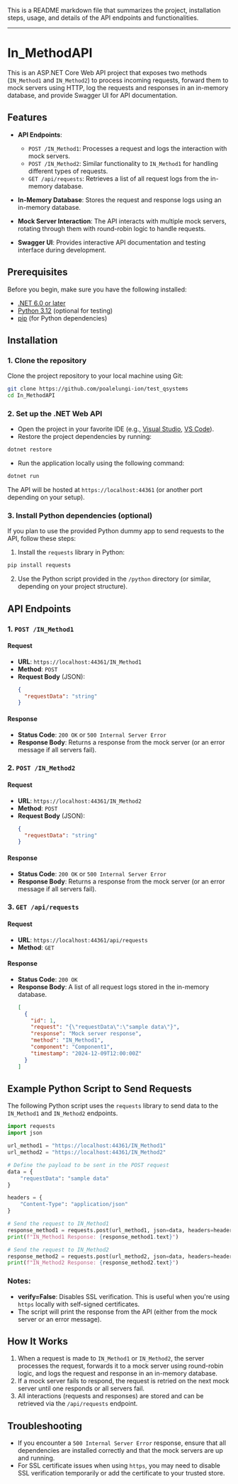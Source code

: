 This is a README markdown file that summarizes the project, installation steps, usage, and details of the API endpoints and functionalities.

---

# In_MethodAPI

This is an ASP.NET Core Web API project that exposes two methods (`IN_Method1` and `IN_Method2`) to process incoming requests, forward them to mock servers using HTTP, log the requests and responses in an in-memory database, and provide Swagger UI for API documentation.

## Features

- **API Endpoints**:
  - `POST /IN_Method1`: Processes a request and logs the interaction with mock servers.
  - `POST /IN_Method2`: Similar functionality to `IN_Method1` for handling different types of requests.
  - `GET /api/requests`: Retrieves a list of all request logs from the in-memory database.
  
- **In-Memory Database**: Stores the request and response logs using an in-memory database.
  
- **Mock Server Interaction**: The API interacts with multiple mock servers, rotating through them with round-robin logic to handle requests.

- **Swagger UI**: Provides interactive API documentation and testing interface during development.

## Prerequisites

Before you begin, make sure you have the following installed:

- [.NET 6.0 or later](https://dotnet.microsoft.com/download)
- [Python 3.12](https://www.python.org/) (optional for testing)
- [pip](https://pip.pypa.io/en/stable/) (for Python dependencies)

## Installation

### 1. Clone the repository
Clone the project repository to your local machine using Git:

```bash
git clone https://github.com/poalelungi-ion/test_qsystems
cd In_MethodAPI
```

### 2. Set up the .NET Web API

- Open the project in your favorite IDE (e.g., [Visual Studio](https://visualstudio.microsoft.com/), [VS Code](https://code.visualstudio.com/)).
- Restore the project dependencies by running:

```bash
dotnet restore
```

- Run the application locally using the following command:

```bash
dotnet run
```

The API will be hosted at `https://localhost:44361` (or another port depending on your setup).

### 3. Install Python dependencies (optional)

If you plan to use the provided Python dummy app to send requests to the API, follow these steps:

1. Install the `requests` library in Python:

```bash
pip install requests
```

2. Use the Python script provided in the `/python` directory (or similar, depending on your project structure).

## API Endpoints

### 1. `POST /IN_Method1`

#### Request

- **URL**: `https://localhost:44361/IN_Method1`
- **Method**: `POST`
- **Request Body** (JSON):
  ```json
  {
    "requestData": "string"
  }
  ```

#### Response

- **Status Code**: `200 OK` or `500 Internal Server Error`
- **Response Body**: Returns a response from the mock server (or an error message if all servers fail).

### 2. `POST /IN_Method2`

#### Request

- **URL**: `https://localhost:44361/IN_Method2`
- **Method**: `POST`
- **Request Body** (JSON):
  ```json
  {
    "requestData": "string"
  }
  ```

#### Response

- **Status Code**: `200 OK` or `500 Internal Server Error`
- **Response Body**: Returns a response from the mock server (or an error message if all servers fail).

### 3. `GET /api/requests`

#### Request

- **URL**: `https://localhost:44361/api/requests`
- **Method**: `GET`

#### Response

- **Status Code**: `200 OK`
- **Response Body**: A list of all request logs stored in the in-memory database.
  ```json
  [
    {
      "id": 1,
      "request": "{\"requestData\":\"sample data\"}",
      "response": "Mock server response",
      "method": "IN_Method1",
      "component": "Component1",
      "timestamp": "2024-12-09T12:00:00Z"
    }
  ]
  ```

## Example Python Script to Send Requests

The following Python script uses the `requests` library to send data to the `IN_Method1` and `IN_Method2` endpoints.

```python
import requests
import json

url_method1 = "https://localhost:44361/IN_Method1"
url_method2 = "https://localhost:44361/IN_Method2"

# Define the payload to be sent in the POST request
data = {
    "requestData": "sample data"
}

headers = {
    "Content-Type": "application/json"
}

# Send the request to IN_Method1
response_method1 = requests.post(url_method1, json=data, headers=headers, verify=False)
print(f"IN_Method1 Response: {response_method1.text}")

# Send the request to IN_Method2
response_method2 = requests.post(url_method2, json=data, headers=headers, verify=False)
print(f"IN_Method2 Response: {response_method2.text}")
```

### Notes:

- **verify=False**: Disables SSL verification. This is useful when you're using `https` locally with self-signed certificates.
- The script will print the response from the API (either from the mock server or an error message).

## How It Works

1. When a request is made to `IN_Method1` or `IN_Method2`, the server processes the request, forwards it to a mock server using round-robin logic, and logs the request and response in an in-memory database.
2. If a mock server fails to respond, the request is retried on the next mock server until one responds or all servers fail.
3. All interactions (requests and responses) are stored and can be retrieved via the `/api/requests` endpoint.

## Troubleshooting

- If you encounter a `500 Internal Server Error` response, ensure that all dependencies are installed correctly and that the mock servers are up and running.
- For SSL certificate issues when using `https`, you may need to disable SSL verification temporarily or add the certificate to your trusted store.
